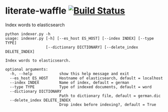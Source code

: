 # literate-waffle  [![Build Status](https://travis-ci.org/zbigniewz/literate-waffle.svg?branch=master)](https://travis-ci.org/zbigniewz/literate-waffle)
Index words to elasticsearch

```
python indexer.py -h
usage: indexer.py [-h] [--es_host ES_HOST] [--index INDEX] [--type TYPE]
                  [--dictionary DICTIONARY] [--delete_index DELETE_INDEX]

Index words to elasticsearch.

optional arguments:
  -h, --help            show this help message and exit
  --es_host ES_HOST     Hostname of elasticsearch, default = localhost
  --index INDEX         Name of index, default = german
  --type TYPE           Type of indexed documents, default = word
  --dictionary DICTIONARY
                        Path to dictionary file, default = german.dic
  --delete_index DELETE_INDEX
                        Drop index before indexing?, default = True
```
